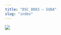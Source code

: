 ```yaml
---
title: "DSC_0083 – SUDA"
slug: "index"
---
```


[![](/wp-content/2015/05/DSC_0083-300x201.jpg)](/wp-content/2015/05/DSC_0083.jpg)